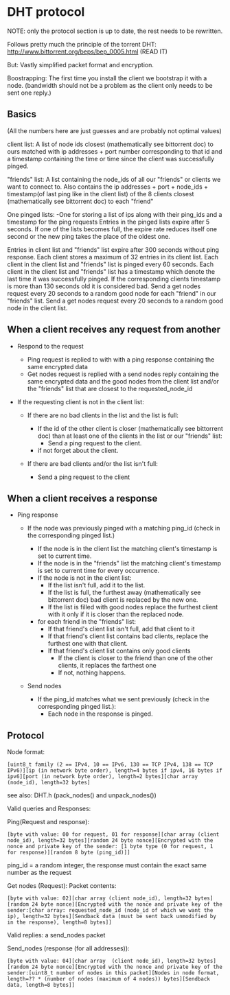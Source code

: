 DHT protocol
============

NOTE: only the protocol section is up to date, the rest needs to be rewritten.

Follows pretty much the principle of the torrent DHT: http://www.bittorrent.org/beps/bep_0005.html (READ IT)

But:
Vastly simplified packet format and encryption.

Boostrapping:
The first time you install the client we bootstrap it with a node. (bandwidth should not be a problem as the client only needs to be sent one reply.)


Basics
------
(All the numbers here are just guesses and are probably not optimal values)

client list: A list of node ids closest (mathematically see bittorrent doc) to ours matched with ip addresses + port number corresponding to that id and a timestamp containing the time or time since the client was successfully pinged.

"friends" list: A list containing the node_ids of all our "friends" or clients we want to connect to.
Also contains the ip addresses + port + node_ids + timestamp(of last ping like in the client list) of the 8 clients closest (mathematically see bittorrent doc) to each "friend"

One pinged lists: 
-One for storing a list of ips along with their ping_ids and a timestamp for the ping requests
Entries in the pinged lists expire after 5 seconds.
If one of the lists becomes full, the expire rate reduces itself one second or the new ping takes the place of the oldest one.


Entries in client list and "friends" list expire after 300 seconds without ping response.
Each client stores a maximum of 32 entries in its client list.
Each client in the client list and "friends" list is pinged every 60 seconds.
Each client in the client list and "friends" list has a timestamp which denote the last time it was successfully pinged.
If the corresponding clients timestamp is more than 130 seconds old it is considered bad.
Send a get nodes request every 20 seconds to a random good node for each "friend" in our "friends" list.
Send a get nodes request every 20 seconds to a random good node in the client list.


When a client receives any request from another
-----------------------------------------------
- Respond to the request
    - Ping request is replied to with with a ping response containing the same encrypted data
    - Get nodes request is replied with a send nodes reply containing the same encrypted data and the good nodes from the client list and/or the "friends" list that are closest to the requested_node_id

- If the requesting client is not in the client list:
    - If there are no bad clients in the list and the list is full:
        - If the id of the other client is closer (mathematically see bittorrent doc) than at least one of the clients in the list or our "friends" list:
            - Send a ping request to the client.
        - if not forget about the client.

    - If there are bad clients and/or the list isn't full:
        - Send a ping request to the client 

When a client receives a response
---------------------------------
- Ping response
    - If the node was previously pinged with a matching ping_id (check in the corresponding pinged list.)
        - If the node is in the client list the matching client's timestamp is set to current time.
        - If the node is in the "friends" list the matching client's timestamp is set to current time for every occurrence.
        - If the node is not in the client list:
            - If the list isn't full, add it to the list.
            - If the list is full, the furthest away (mathematically see bittorrent doc) bad client is replaced by the new one.
            - If the list is filled with good nodes replace the furthest client with it only if it is closer than the replaced node.
        - for each friend in the "friends" list:
            - If that friend's client list isn't full, add that client to it
            - If that friend's client list contains bad clients, replace the furthest one with that client.
            - If that friend's client list contains only good clients
                - If the client is closer to the friend than one of the other clients, it replaces the farthest one
                - If not, nothing happens.

    - Send nodes
        - If the ping_id matches what we sent previously (check in the corresponding pinged list.):
            - Each node in the response is pinged.





Protocol
--------

Node format: 
```
[uint8_t family (2 == IPv4, 10 == IPv6, 130 == TCP IPv4, 138 == TCP IPv6)][ip (in network byte order), length=4 bytes if ipv4, 16 bytes if ipv6][port (in network byte order), length=2 bytes][char array (node_id), length=32 bytes]
```
see also: DHT.h (pack_nodes() and unpack_nodes())

Valid queries and Responses:

Ping(Request and response): 
```
[byte with value: 00 for request, 01 for response][char array (client node_id), length=32 bytes][random 24 byte nonce][Encrypted with the nonce and private key of the sender: [1 byte type (0 for request, 1 for response)][random 8 byte (ping_id)]]
```
ping_id = a random integer, the response must contain the exact same number as the request


Get nodes (Request):
Packet contents: 
```
[byte with value: 02][char array (client node_id), length=32 bytes][random 24 byte nonce][Encrypted with the nonce and private key of the sender:[char array: requested_node_id (node_id of which we want the ip), length=32 bytes][Sendback data (must be sent back unmodified by in the response), length=8 bytes]]
```
Valid replies: a send_nodes packet

Send_nodes (response (for all addresses)): 
```
[byte with value: 04][char array  (client node_id), length=32 bytes][random 24 byte nonce][Encrypted with the nonce and private key of the sender:[uint8_t number of nodes in this packet][Nodes in node format, length=?? * (number of nodes (maximum of 4 nodes)) bytes][Sendback data, length=8 bytes]]
```
